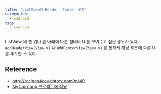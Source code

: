```yaml
---
title: "ListView에 Header, Footer 넣기"
categories:
  - Android
tags:
  - Android
---
```


ListView 의 맨 위나 맨 아래에 다른 형태의 UI를 보여주고 싶은 경우가 있다.
`addHeaderView(View v)` 나 `addFooterView(View v)` 를 통해서 해당 부분에 다른 UI를 추가할 수 있다.


## Reference
- <http://recipes4dev.tistory.com/m/49>
- [MyCoinTong 프로젝트에 적용](https://github.com/mechurak/MyCoinTong/commit/742057de1f39d340c01b6cd5a9182dd63096926b)